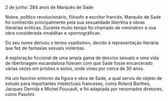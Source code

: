 2 de junho: 284 anos de Marquês de Sade

Nobre, político revolucionário, filósofo e escritor francês, Marquês de Sade foi conhecido principalmente pela sua sexualidade libertina e obras literárias eróticas.
Durante muito tempo foi chamado de «monstro» e sua obra considerada «maldita» e «pornográfica».

Do seu nome derivou o termo «sadismo», devido à representação literária que fez de fantasias sexuais violentas.

A exploração ficcional de uma ampla gama de desvios sexuais e uma vida de libertinagem escandalosa fizeram com que Sade fosse encarcerado várias vezes em prisões e asilos, onde viveu por cerca de 30 anos.

Há um fascínio entorno da figura e obra de  Sade, a qual serviu de objeto de estudo para importantes intelectuais franceses, como Roland Barthes, Jacques Derrida e Michel Foucault, e foi adaptada por renomados diretores, como Pasolini.